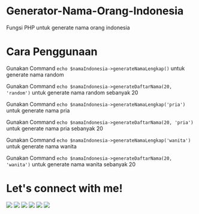 # Generator-Nama-Orang-Indonesia
Fungsi PHP untuk generate nama orang indonesia

# Cara Penggunaan
<p>Gunakan Command <code>echo $namaIndonesia->generateNamaLengkap()</code> untuk generate nama random</p>
<p>Gunakan Command <code>echo $namaIndonesia->generateDaftarNama(20, 'random')</code> untuk generate nama random sebanyak 20</p>
<p>Gunakan Command <code>echo $namaIndonesia->generateNamaLengkap('pria')</code> untuk generate nama pria</p>
<p>Gunakan Command <code>echo $namaIndonesia->generateDaftarNama(20, 'pria')</code> untuk generate nama pria sebanyak 20</p>
<p>Gunakan Command <code>echo $namaIndonesia->generateNamaLengkap('wanita')</code> untuk generate nama wanita</p>
<p>Gunakan Command <code>echo $namaIndonesia->generateDaftarNama(20, 'wanita')</code> untuk generate nama wanita sebanyak 20</p>

# Let's connect with me!
<p>
    <a href="https://wafarifki.github.io" target="_blank"><img src="https://img.shields.io/badge/Website-https://wafarifki.github.io-blue?" /></a>
    <a href="https://wafarifki.com" target="_blank"><img src="https://img.shields.io/badge/Website-https://wafarifki.com-blue?" /></a>
    <a href="https://www.linkedin.com/in/wafarifqi" target="_blank"><img src="https://img.shields.io/badge/Linkedin-WafaRifkiAnafin_-blue" /></a>
    <a href="https://facebook.com/wafarifkianafin" target="_blank"><img src="https://img.shields.io/badge/Facebook-wafarifkianafin-blue" /></a>
    <a href="https://instagram.com/wafarifki_" target="_blank"><img src="https://img.shields.io/badge/Instagram-@wafarifki_-blue" /></a>
    <a href="https://github.com/wafarifki/wafarifki/raw/main/CV_WafaRifqiAnafin.pdf" target="_blank"><img src="https://img.shields.io/badge/Download-CV_-blue" /></a>
</p>
